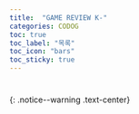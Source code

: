 ```yaml
---
title:  "GAME REVIEW K-"
categories: CODOG
toc: true
toc_label: "목록"
toc_icon: "bars"
toc_sticky: true
---
```


# 
{: .notice--warning .text-center}

